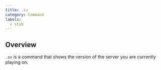 ```yaml
---
title: .sv
category: Command
labels:
  - stub
---
```

## Overview
`.sv` is a command that shows the version of the server you are currently playing on.
